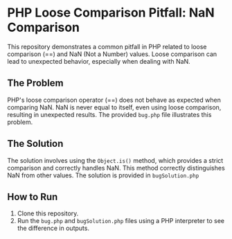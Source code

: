# PHP Loose Comparison Pitfall: NaN Comparison

This repository demonstrates a common pitfall in PHP related to loose comparison (==) and NaN (Not a Number) values.  Loose comparison can lead to unexpected behavior, especially when dealing with NaN.

## The Problem

PHP's loose comparison operator (==) does not behave as expected when comparing NaN.  NaN is never equal to itself, even using loose comparison, resulting in unexpected results.  The provided `bug.php` file illustrates this problem. 

## The Solution

The solution involves using the `Object.is()` method, which provides a strict comparison and correctly handles NaN.  This method correctly distinguishes NaN from other values. The solution is provided in `bugSolution.php`

## How to Run

1. Clone this repository.
2. Run the `bug.php` and `bugSolution.php` files using a PHP interpreter to see the difference in outputs.